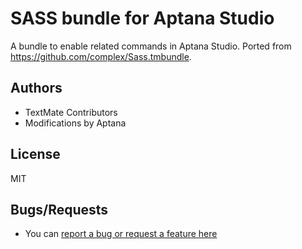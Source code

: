 # SASS bundle for Aptana Studio

A bundle to enable related commands in Aptana Studio. Ported from https://github.com/complex/Sass.tmbundle.

## Authors

* TextMate Contributors
* Modifications by Aptana

## License

MIT

## Bugs/Requests

* You can [report a bug or request a feature here](http://github.com/aptana/sass.ruble/issues)